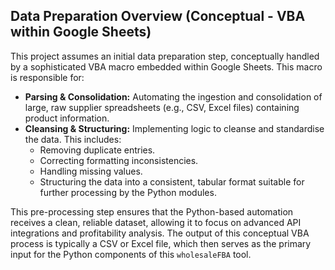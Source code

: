 ## Data Preparation Overview (Conceptual - VBA within Google Sheets)

This project assumes an initial data preparation step, conceptually handled by a sophisticated VBA macro embedded within Google Sheets. This macro is responsible for:

*   **Parsing & Consolidation:** Automating the ingestion and consolidation of large, raw supplier spreadsheets (e.g., CSV, Excel files) containing product information.
*   **Cleansing & Structuring:** Implementing logic to cleanse and standardise the data. This includes:
    *   Removing duplicate entries.
    *   Correcting formatting inconsistencies.
    *   Handling missing values.
    *   Structuring the data into a consistent, tabular format suitable for further processing by the Python modules.

This pre-processing step ensures that the Python-based automation receives a clean, reliable dataset, allowing it to focus on advanced API integrations and profitability analysis. The output of this conceptual VBA process is typically a CSV or Excel file, which then serves as the primary input for the Python components of this `wholesaleFBA` tool.
